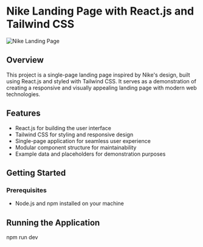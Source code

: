 # Nike Landing Page with React.js and Tailwind CSS

![Nike Landing Page](./[screenshot.jpg](https://github.com/anubhab-m02/Nike-Landing-Page/blob/main/public/screenshot.jpg?raw=true))

## Overview

This project is a single-page landing page inspired by Nike's design, built using React.js and styled with Tailwind CSS. It serves as a demonstration of creating a responsive and visually appealing landing page with modern web technologies.

## Features

- React.js for building the user interface
- Tailwind CSS for styling and responsive design
- Single-page application for seamless user experience
- Modular component structure for maintainability
- Example data and placeholders for demonstration purposes

## Getting Started

### Prerequisites

- Node.js and npm installed on your machine

## Running the Application

npm run dev
